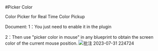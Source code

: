 #Picker Color

Color Picker for Real Time Color Pickup

Document:
1：You just need to enable it in the plugin


2：Then use "picker color in mouse" in any blueprint to obtain the screen color of the current mouse position.
![批注 2023-07-31 224724](https://github.com/air798/PickerColor/assets/45487236/6b65e43b-6071-4b2c-a959-7a70ccb87b69)

